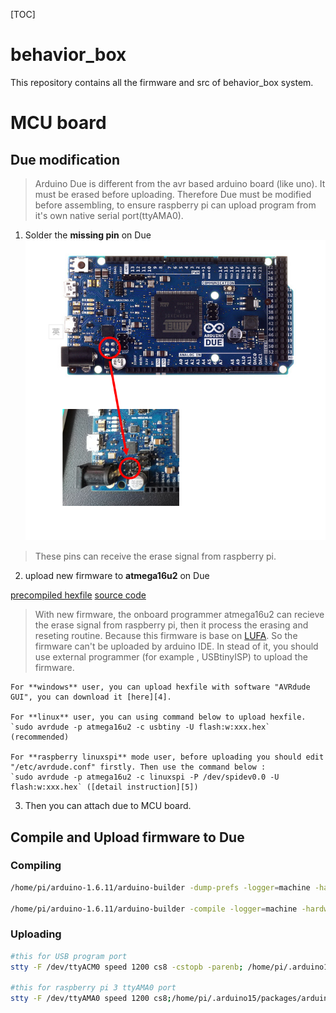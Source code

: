 [TOC]
# behavior_box

This repository contains all the firmware and src of behavior_box system.
# MCU board

## Due modification

> Arduino Due is different from the avr based arduino board (like uno). It must be erased before uploading. Therefore Due must be modified before assembling, to ensure raspberry pi can upload program from it's own native serial port(ttyAMA0).

1. Solder the **missing pin** on Due
  ![/README/SolderMissingPins.PNG](/README/SolderMissingPins.PNG)

  > These pins can receive the erase signal from raspberry pi.

2. upload new firmware to **atmega16u2** on Due

  [precompiled hexfile][1]
  [source code][2]

  > With new firmware, the onboard programmer atmega16u2 can recieve the erase signal from raspberry pi, then it process the erasing and reseting routine. Because this firmware is base on [LUFA][3]. So the firmware can't be uploaded by arduino IDE. In stead of it, you should use external programmer (for example , USBtinyISP) to upload the firmware.

    For **windows** user, you can upload hexfile with software "AVRdude GUI", you can download it [here][4].

    For **linux** user, you can using command below to upload hexfile.
    `sudo avrdude -p atmega16u2 -c usbtiny -U flash:w:xxx.hex` (recommended)

    For **raspberry linuxspi** mode user, before uploading you should edit "/etc/avrdude.conf" firstly. Then use the command below :
    `sudo avrdude -p atmega16u2 -c linuxspi -P /dev/spidev0.0 -U flash:w:xxx.hex` ([detail instruction][5])

3. Then you can attach due to MCU board.

## Compile and Upload firmware to Due

### Compiling

```sh
/home/pi/arduino-1.6.11/arduino-builder -dump-prefs -logger=machine -hardware /home/pi/arduino-1.6.11/hardware -hardware /home/pi/.arduino15/packages -tools /home/pi/arduino-1.6.11/tools-builder -tools /home/pi/arduino-1.6.11/hardware/tools/avr -tools /home/pi/.arduino15/packages -built-in-libraries /home/pi/arduino-1.6.11/libraries -libraries /home/pi/Arduino/libraries -fqbn=arduino:sam:arduino_due_x_dbg -vid-pid=0X2341_0X003D -ide-version=10611 -build-path /tmp/build965ab5f1a67792a9c5043012fccdb530.tmp -warnings=none -prefs=build.warn_data_percentage=75 -prefs=runtime.tools.bossac.path=/home/pi/.arduino15/packages/arduino/tools/bossac/1.6.1-arduino -prefs=runtime.tools.arm-none-eabi-gcc.path=/home/pi/.arduino15/packages/arduino/tools/arm-none-eabi-gcc/4.8.3-2014q1 -verbose /home/pi/Software/arduino-1.6.9/examples/01.Basics/Blink/Blink.ino

/home/pi/arduino-1.6.11/arduino-builder -compile -logger=machine -hardware /home/pi/arduino-1.6.11/hardware -hardware /home/pi/.arduino15/packages -tools /home/pi/arduino-1.6.11/tools-builder -tools /home/pi/arduino-1.6.11/hardware/tools/avr -tools /home/pi/.arduino15/packages -built-in-libraries /home/pi/arduino-1.6.11/libraries -libraries /home/pi/Arduino/libraries -fqbn=arduino:sam:arduino_due_x_dbg -vid-pid=0X2341_0X003D -ide-version=10611 -build-path /tmp/build965ab5f1a67792a9c5043012fccdb530.tmp -warnings=none -prefs=build.warn_data_percentage=75 -prefs=runtime.tools.bossac.path=/home/pi/.arduino15/packages/arduino/tools/bossac/1.6.1-arduino -prefs=runtime.tools.arm-none-eabi-gcc.path=/home/pi/.arduino15/packages/arduino/tools/arm-none-eabi-gcc/4.8.3-2014q1 -verbose /home/pi/Software/arduino-1.6.9/examples/01.Basics/Blink/Blink.ino
```

### Uploading

```sh
#this for USB program port
stty -F /dev/ttyACM0 speed 1200 cs8 -cstopb -parenb; /home/pi/.arduino15/packages/arduino/tools/bossac/1.6.1-arduino/bossac -i -d --port=ttyACM0 -U false -e -w -v -b /tmp/build965ab5f1a67792a9c5043012fccdb530.tmp/Blink.ino.bin -R

#this for raspberry pi 3 ttyAMA0 port
stty -F /dev/ttyAMA0 speed 1200 cs8;/home/pi/.arduino15/packages/arduino/tools/bossac/1.6.1-arduino/bossac -i -d --port=ttyAMA0 -U false -e -w -v -b /tmp/build965ab5f1a67792a9c5043012fccdb530.tmp/Blink.ino.bin -R
```

[1]: https://raw.githubusercontent.com/panjingwei1945/behavior_box/master/LUFA-100807/Projects/atmega16u2_due/Arduino-usbserial.hex  "Arduino-usbserial.hex"
[2]: https://github.com/panjingwei1945/behavior_box/tree/maste/LUFA-100807/Projects/atmega16u2_due
[3]: http://www.fourwalledcubicle.com/LUFA.php "LUFA"
[4]: https://sourceforge.net/projects/avrdudegui/?source=typ_redirect  "AVRdue GUI"
[5]: http://kevincuzner.com/2013/05/27/raspberry-pi-as-an-avr-programmer/ "raspberry-pi-as-an-avr-programmer"
